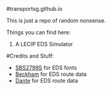 #transportsg.github.io

This is just a repo of random nonsense.

Things you can find here:

1. A LECIP EDS Simulator


#Credits and Stuff:

- [SBS2799S](http://instagram.com/sbs2799s) for EDS fonts
- [Beckham](https://github.com/Veckong9806J) for EDS route data
- [Dante](https://github.com/SBS2831G) for EDS route data
